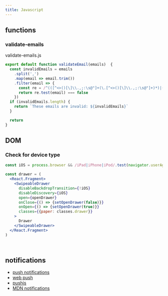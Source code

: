 ```yaml
---
title: Javascript
---
```



## functions

### validate-emails

validate-emails.js
```javascript
export default function validateEmail(emails)  {
  const invalidEmails = emails
    .split(',')
    .map(email => email.trim())
    .filter(email => {
      const re = /^(([^<>()[\]\\.,;:\s@"]+(\.[^<>()[\]\\.,;:\s@"]+)*)|(".+"))@((\[[0-9]{1,3}\.[0-9]{1,3}\.[0-9]{1,3}\.[0-9]{1,3}\])|(([a-zA-Z\-0-9]+\.)+[a-zA-Z]{2,}))$/
      return re.test(email) === false
    })
  if (invalidEmails.length) {
    return `These emails are invalid: ${invalidEmails}`
  }

  return
}
```

## DOM

### Check for device type

```jsx
const iOS = process.browser && /iPad|iPhone|iPod/.test(navigator.userAgent);

const drawer = (
  <React.Fragment>
    <SwipeableDrawer
      disableBackdropTransition={!iOS}
      disableDiscovery={iOS}
      open={openDrawer}
      onClose={() => {setOpenDrawer(false)}}
      onOpen={() => {setOpenDrawer(true)}}
      classes={{paper: classes.drawer}}
    >
      Drawer
    </SwipeableDrawer>
  </React.Fragment>
)
```


<br />

## notifications

* [push notifications](https://developers.google.com/web/fundamentals/codelabs/push-notifications/)
* [web push](https://github.com/web-push-libs/web-push)
* [pushjs](https://pushjs.org/)
* [MDN notifications](https://developer.mozilla.org/en-US/docs/Web/API/notification)
